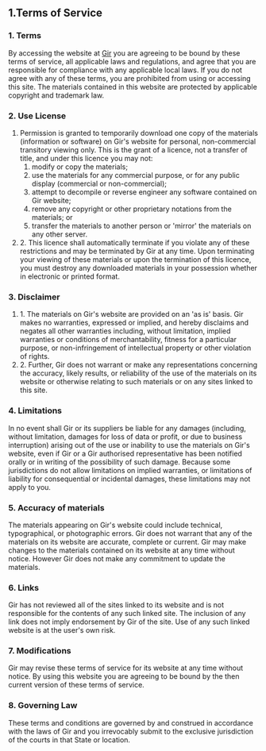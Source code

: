 <h2>1.Terms of Service</h2> <h3>1. Terms</h3> <p>By accessing the website at <a href='https://github.com/TheOreoTM/Gir'>Gir</a> you are agreeing to be bound by these terms of service, all applicable laws and regulations, and agree that you are responsible for compliance with any applicable local laws. If you do not agree with any of these terms, you are prohibited from using or accessing this site. The materials contained in this website are protected by applicable copyright and trademark law.</p> <h3>2. Use License</h3> <ol> <li> Permission is granted to temporarily download one copy of the materials (information or software) on Gir's website for personal, non-commercial transitory viewing only. This is the grant of a licence, not a transfer of title, and under this licence you may not: <ol> <li>modify or copy the materials;</li> <li>use the materials for any commercial purpose, or for any public display (commercial or non-commercial);</li> <li>attempt to decompile or reverse engineer any software contained on Gir website;</li> <li>remove any copyright or other proprietary notations from the materials; or</li> <li>transfer the materials to another person or 'mirror' the materials on any other server.</li> </ol> </li> <li> 2. This licence shall automatically terminate if you violate any of these restrictions and may be terminated by Gir at any time. Upon terminating your viewing of these materials or upon the termination of this licence, you must destroy any downloaded materials in your possession whether in electronic or printed format. </li> </ol> <h3>3. Disclaimer</h3> <ol> <li>1. The materials on Gir's website are provided on an 'as is' basis. Gir makes no warranties, expressed or implied, and hereby disclaims and negates all other warranties including, without limitation, implied warranties or conditions of merchantability, fitness for a particular purpose, or non-infringement of intellectual property or other violation of rights.</li> <li>2. Further, Gir does not warrant or make any representations concerning the accuracy, likely results, or reliability of the use of the materials on its website or otherwise relating to such materials or on any sites linked to this site.</li> </ol> <h3>4. Limitations</h3> <p>In no event shall Gir or its suppliers be liable for any damages (including, without limitation, damages for loss of data or profit, or due to business interruption) arising out of the use or inability to use the materials on Gir's website, even if Gir or a Gir authorised representative has been notified orally or in writing of the possibility of such damage. Because some jurisdictions do not allow limitations on implied warranties, or limitations of liability for consequential or incidental damages, these limitations may not apply to you.</p> <h3>5. Accuracy of materials</h3> <p>The materials appearing on Gir's website could include technical, typographical, or photographic errors. Gir does not warrant that any of the materials on its website are accurate, complete or current. Gir may make changes to the materials contained on its website at any time without notice. However Gir does not make any commitment to update the materials.</p> <h3>6. Links</h3> <p>Gir has not reviewed all of the sites linked to its website and is not responsible for the contents of any such linked site. The inclusion of any link does not imply endorsement by Gir of the site. Use of any such linked website is at the user's own risk.</p> <h3>7. Modifications</h3> <p>Gir may revise these terms of service for its website at any time without notice. By using this website you are agreeing to be bound by the then current version of these terms of service.</p> <h3>8. Governing Law</h3> <p>These terms and conditions are governed by and construed in accordance with the laws of Gir and you irrevocably submit to the exclusive jurisdiction of the courts in that State or location.</p> 
